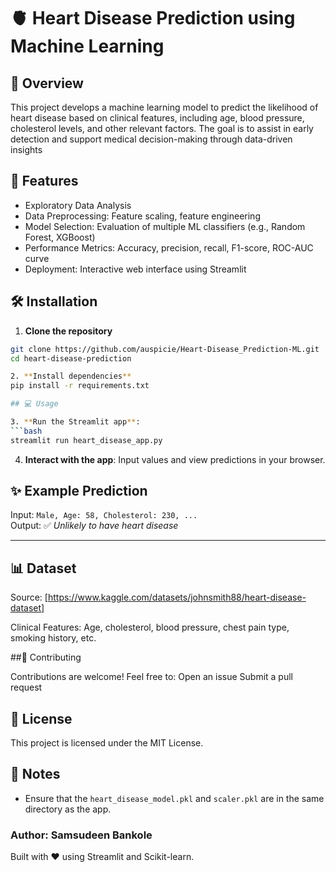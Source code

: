 # 🫀 Heart Disease Prediction using Machine Learning

## 📌 Overview
This project develops a machine learning model to predict the likelihood of heart disease based on clinical features, including age, blood pressure, cholesterol levels, and other relevant factors. The goal is to assist in early detection and support medical decision-making through data-driven insights

## 🚀 Features
- Exploratory Data Analysis
- Data Preprocessing: Feature scaling, feature engineering
- Model Selection: Evaluation of multiple ML classifiers (e.g., Random Forest, XGBoost)
- Performance Metrics: Accuracy, precision, recall, F1-score, ROC-AUC curve
- Deployment: Interactive web interface using Streamlit

## 🛠️ Installation

1. **Clone the repository**

```bash
git clone https://github.com/auspicie/Heart-Disease_Prediction-ML.git
cd heart-disease-prediction

2. **Install dependencies**
pip install -r requirements.txt

## 💻 Usage

3. **Run the Streamlit app**:
```bash
streamlit run heart_disease_app.py
```
4. **Interact with the app**: Input values and view predictions in your browser.
## ✨ Example Prediction
Input: `Male, Age: 58, Cholesterol: 230, ...`  
Output: ✅ *Unlikely to have heart disease*

---

## 📊 Dataset
Source: [https://www.kaggle.com/datasets/johnsmith88/heart-disease-dataset]

Clinical Features: Age, cholesterol, blood pressure, chest pain type, smoking history, etc.

##🤝 Contributing

Contributions are welcome! Feel free to:
Open an issue
Submit a pull request

## 📄 License
This project is licensed under the MIT License.

## 📌 Notes
- Ensure that the `heart_disease_model.pkl` and `scaler.pkl` are in the same directory as the app.



### Author: Samsudeen Bankole
Built with ❤️ using Streamlit and Scikit-learn.
